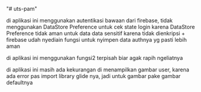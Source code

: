 "# uts-pam" 

di aplikasi ini menggunakan autentikasi bawaan dari firebase, tidak menggunakan DataStore Preference untuk cek state login karena DataStore Preference tidak aman untuk data data sensitif karena tidak dienkripsi + firebase udah nyediain fungsi untuk nyimpen data authnya yg pasti lebih aman

di aplikasi ini menggunakan fungsi2 terpisah biar agak rapih ngeliatnya

di aplikasi ini masih ada kekurangan di menampilkan gambar user, karena ada error pas import library glide nya, jadi untuk gambar pake gambar defaultnya
